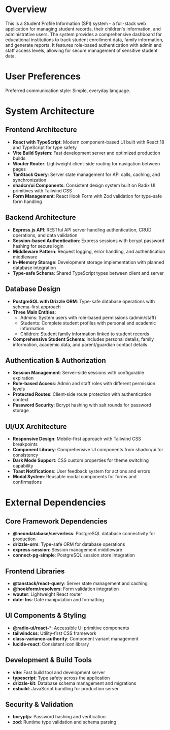 # Overview

This is a Student Profile Information (SPI) system - a full-stack web application for managing student records, their children's information, and administrative users. The system provides a comprehensive dashboard for educational institutions to track student enrollment data, family information, and generate reports. It features role-based authentication with admin and staff access levels, allowing for secure management of sensitive student data.

# User Preferences

Preferred communication style: Simple, everyday language.

# System Architecture

## Frontend Architecture
- **React with TypeScript**: Modern component-based UI built with React 18 and TypeScript for type safety
- **Vite Build System**: Fast development server and optimized production builds
- **Wouter Router**: Lightweight client-side routing for navigation between pages
- **TanStack Query**: Server state management for API calls, caching, and synchronization
- **shadcn/ui Components**: Consistent design system built on Radix UI primitives with Tailwind CSS
- **Form Management**: React Hook Form with Zod validation for type-safe form handling

## Backend Architecture
- **Express.js API**: RESTful API server handling authentication, CRUD operations, and data validation
- **Session-based Authentication**: Express sessions with bcrypt password hashing for secure login
- **Middleware Pattern**: Request logging, error handling, and authentication middleware
- **In-Memory Storage**: Development storage implementation with planned database integration
- **Type-safe Schema**: Shared TypeScript types between client and server

## Database Design
- **PostgreSQL with Drizzle ORM**: Type-safe database operations with schema-first approach
- **Three Main Entities**:
  - Admins: System users with role-based permissions (admin/staff)
  - Students: Complete student profiles with personal and academic information
  - Children: Student family information linked to student records
- **Comprehensive Student Schema**: Includes personal details, family information, academic data, and parent/guardian contact details

## Authentication & Authorization
- **Session Management**: Server-side sessions with configurable expiration
- **Role-based Access**: Admin and staff roles with different permission levels
- **Protected Routes**: Client-side route protection with authentication context
- **Password Security**: Bcrypt hashing with salt rounds for password storage

## UI/UX Architecture
- **Responsive Design**: Mobile-first approach with Tailwind CSS breakpoints
- **Component Library**: Comprehensive UI components from shadcn/ui for consistency
- **Dark Mode Support**: CSS custom properties for theme switching capability
- **Toast Notifications**: User feedback system for actions and errors
- **Modal System**: Reusable modal components for forms and confirmations

# External Dependencies

## Core Framework Dependencies
- **@neondatabase/serverless**: PostgreSQL database connectivity for production
- **drizzle-orm**: Type-safe ORM for database operations
- **express-session**: Session management middleware
- **connect-pg-simple**: PostgreSQL session store integration

## Frontend Libraries
- **@tanstack/react-query**: Server state management and caching
- **@hookform/resolvers**: Form validation integration
- **wouter**: Lightweight React router
- **date-fns**: Date manipulation and formatting

## UI Components & Styling
- **@radix-ui/react-***: Accessible UI primitive components
- **tailwindcss**: Utility-first CSS framework
- **class-variance-authority**: Component variant management
- **lucide-react**: Consistent icon library

## Development & Build Tools
- **vite**: Fast build tool and development server
- **typescript**: Type safety across the application
- **drizzle-kit**: Database schema management and migrations
- **esbuild**: JavaScript bundling for production server

## Security & Validation
- **bcryptjs**: Password hashing and verification
- **zod**: Runtime type validation and schema parsing